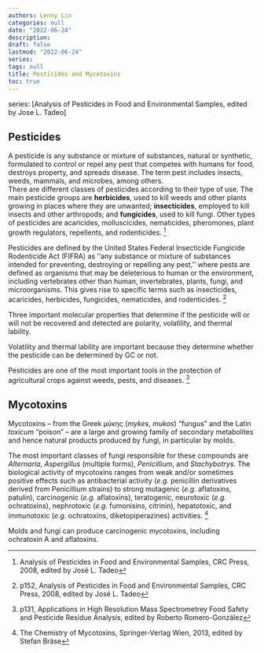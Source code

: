 ```yaml
---
authors: Lenny Lin
categories: null
date: "2022-06-24"
description: 
draft: false
lastmod: "2022-06-24"
series: 
tags: null
title: Pesticides and Mycotoxins
toc: true
---
```


series: [Analysis of Pesticides in Food and Environmental Samples, edited by Jose L. Tadeo]


<!--more-->
## Pesticides
A pesticide is any substance or mixture of substances, natural or synthetic, formulated to control or repel any pest that competes with humans for food, destroys property, and spreads disease. The term pest includes insects, weeds, mammals, and microbes, among others.    
There are different classes of pesticides according to their type of use. The main pesticide groups are <b>herbicides</b>, used to kill weeds and other plants growing in places where they are unwanted; <b>insecticides</b>, employed to kill insects and other arthropods; and <b>fungicides</b>, used to kill fungi. Other types of pesticides are acaricides, molluscicides, nematicides, pheromones, plant growth regulators, repellents, and rodenticides. [^1]   

Pesticides are defined by the United States Federal Insecticide Fungicide Rodenticide Act (FIFRA) as ‘‘any substance or mixture of substances intended for preventing, destroying or repelling any pest,’’ where pests are defined as organisms that may be deleterious to human or the environment, including vertebrates other than human, invertebrates, plants, fungi, and microorganisms. This gives rise to specific terms such as insecticides, acaricides, herbicides, fungicides, nematicides, and rodenticides. [^2]  

Three important molecular properties that determine if the pesticide will or will not be recovered and detected are polarity, volatility, and thermal lability.  

Volatility and thermal lability are important because they determine whether the pesticide can be determined by GC or not.  

Pesticides are one of the most important tools in the protection of agricultural crops against weeds, pests, and diseases. [^3]



## Mycotoxins
Mycotoxins – from the Greek &mu;ύ&kappa;&eta;&sigmaf; (*mykes*, *mukos*) “fungus” and the Latin <em>toxicum</em> “poison” – are a large and growing family of secondary metabolites and hence natural products produced by fungi, in particular by molds.  

The most important classes of fungi responsible for these compounds are *Alternaria*, *Aspergillus* (multiple forms), *Penicillium*, and *Stachybotrys*. The biological activity of mycotoxins ranges from weak and/or sometimes positive effects such as antibacterial activity (*e.g.* penicillin derivatives derived from Penicillium strains) to strong mutagenic (*e.g.* aflatoxins, patulin), carcinogenic (*e.g.* aflatoxins), teratogenic, neurotoxic (*e.g.* ochratoxins), nephrotoxic (*e.g.* fumonisins, citrinin), hepatotoxic, and immunotoxic (*e.g.* ochratoxins, diketopiperazines) activities. [^4]  

Molds and fungi can produce carcinogenic mycotoxins, including ochratoxin A and aflatoxins.

[^1]: Analysis of Pesticides in Food and Environmental Samples, CRC Press, 2008, edited by Jos&eacute; L. Tadeo
[^2]: p152, Analysis of Pesticides in Food and Environmental Samples, CRC Press, 2008, edited by Jos&eacute; L. Tadeo
[^3]: p131, Applications in High Resolution Mass Spectrometrey Food Safety and Pesticide Residue Analysis, edited by Roberto Romero-Gonz&#225;lez
[^4]: The Chemistry of Mycotoxins, Springer-Verlag Wien, 2013, edited by Stefan Br&auml;se
